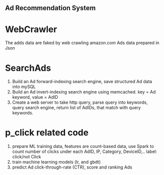 ## Ad Recommendation System
# WebCrawler
The adds data are faked by web crawling amazon.com
Ads data prepared in Json

# SearchAds
1. Build an Ad forward-indexing search engine, save structured Ad data into mySQL
2. Build an Ad invert-indexing search engine using memcached. key = Ad keyword, value = AdID
3. Create a web server to take http query, parse query into keywords, query search engine, return list of AdIDs, that match with query keywords.

# p_click related code
1. prepare ML training data, features are count-based data, use Spark to count number of clicks under each AdID, IP, Category, DeviceID,..
   label: click/not Click
2. train machine learning models (lr, and gbdt)
3. predict Ad click-through-rate (CTR), score and ranking Ads
